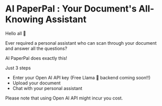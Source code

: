 
# AI PaperPal : Your Document's All-Knowing Assistant

Hello all :wave:


Ever required a personal assistant who can scan through your document and answer all the questions? 

AI PaperPal does exactly this! 

Just 3 steps  

- Enter your Open AI API key (Free Llama :llama: backend coming soon!!)
- Upload your document
- Chat with your personal assistant

Please note that using Open AI API might incur you cost. 

